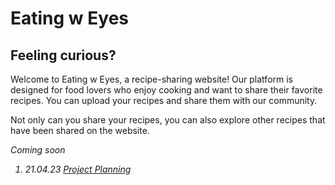 # Eating w Eyes

## Feeling curious?
Welcome to Eating w Eyes, a recipe-sharing website! Our platform is designed for food lovers who enjoy cooking and want to share their favorite recipes. You can upload your recipes and share them with our community. 

Not only can you share your recipes, you can also explore other recipes that have been shared on the website. 

<i>Coming soon<i>

1. 21.04.23 [Project Planning](https://miro.com/app/board/uXjVMReNcn4=/?share_link_id=781679698877)